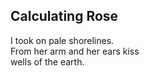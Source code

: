 Calculating Rose
----------------
I took on pale shorelines.  
From her arm and her ears kiss  
wells of the earth.  
